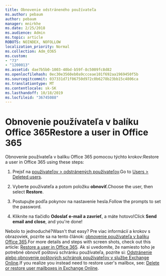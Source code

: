 ```yaml
---
title: Obnovenie odstráneného používateľa
ms.author: pebaum
author: pebaum
manager: mnirkhe
ms.date: 2/25/2018
ms.audience: Admin
ms.topic: article
ROBOTS: NOINDEX, NOFOLLOW
localization_priority: Normal
ms.collection: Adm_O365
ms.custom:
- "73"
- "1200013"
ms.assetid: dae7b5b0-1003-40bd-b59f-8c5009fc8d82
ms.openlocfilehash: 0ec30e3560eb0a9ccceae101f692aa1969450f5b
ms.sourcegitcommit: 037331d71f06750d972c0b6278b23bb15c4806ca
ms.translationtype: MT
ms.contentlocale: sk-SK
ms.lasthandoff: 10/18/2019
ms.locfileid: "36745088"
---
```

# <a name="restore-a-user-in-office-365"></a><span data-ttu-id="b6106-102">Obnovenie používateľa v balíku Office 365</span><span class="sxs-lookup"><span data-stu-id="b6106-102">Restore a user in Office 365</span></span>

<span data-ttu-id="b6106-103">Obnovenie používateľa v balíku Office 365 pomocou týchto krokov:</span><span class="sxs-lookup"><span data-stu-id="b6106-103">Restore a user in Office 365 using these steps:</span></span>
  
1. <span data-ttu-id="b6106-104">Prejsť na [používateľov \> odstránených používateľov](https://admin.microsoft.com/adminportal/home#/deletedusers).</span><span class="sxs-lookup"><span data-stu-id="b6106-104">Go to [Users \> Deleted users](https://admin.microsoft.com/adminportal/home#/deletedusers).</span></span>

2. <span data-ttu-id="b6106-105">Vyberte používateľa a potom položku **obnoviť**.</span><span class="sxs-lookup"><span data-stu-id="b6106-105">Choose the user, then select **Restore**.</span></span>

3. <span data-ttu-id="b6106-106">Postupujte podľa pokynov na nastavenie hesla.</span><span class="sxs-lookup"><span data-stu-id="b6106-106">Follow the prompts to set the password.</span></span>

4. <span data-ttu-id="b6106-107">Kliknite na tlačidlo **Odoslať e-mail a zavrieť**, a máte hotovo!</span><span class="sxs-lookup"><span data-stu-id="b6106-107">Click **Send email and close**, and you're done!</span></span>

<span data-ttu-id="b6106-108">Nebolo to jednoduché?</span><span class="sxs-lookup"><span data-stu-id="b6106-108">Wasn't that easy?</span></span> <span data-ttu-id="b6106-109">Pre viac informácií a krokov s obrazoviek, pozrite sa na tento článok: [obnovenie používateľa v balíku Office 365](https://docs.microsoft.com/office365/admin/add-users/restore-user).</span><span class="sxs-lookup"><span data-stu-id="b6106-109">For more details and steps with screen shots, check out this article: [Restore a user in Office 365](https://docs.microsoft.com/office365/admin/add-users/restore-user).</span></span> <span data-ttu-id="b6106-110">Ak si uvedomíte, že namiesto toho je potrebné obnoviť poštovú schránku používateľa, pozrite si: [Odstránenie alebo obnovenie poštových schránok používateľov v službe Exchange Online](https://docs.microsoft.com/exchange/recipients-in-exchange-online/delete-or-restore-mailboxes).</span><span class="sxs-lookup"><span data-stu-id="b6106-110">If you realize you instead need to restore user's mailbox, see: [Delete or restore user mailboxes in Exchange Online](https://docs.microsoft.com/exchange/recipients-in-exchange-online/delete-or-restore-mailboxes).</span></span>